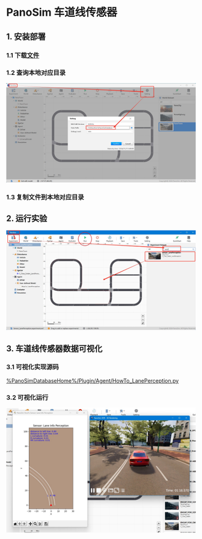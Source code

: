 # PanoSim 车道线传感器

## 1. 安装部署

### 1.1 下载[文件](https://github.com/liyanlee/PanoSim_How_To/tree/main/Sensor/Perception/LaneInfoPerception/PanoSimDatabase)

### 1.2 查询本地对应目录
![image](../../../Bus/ego/docs/images/folder.jpg)

### 1.3 复制文件到本地对应目录

## 2. 运行实验
![image](docs/images/open.jpg)


## 3. 车道线传感器数据可视化

### 3.1 可视化实现源码
[%PanoSimDatabaseHome%/Plugin/Agent/HowTo_LanePerception.py](PanoSimDatabase/Plugin/Agent/HowTo_LanePerception.py)

### 3.2 可视化运行
![image](docs/images/visualization.jpg)
